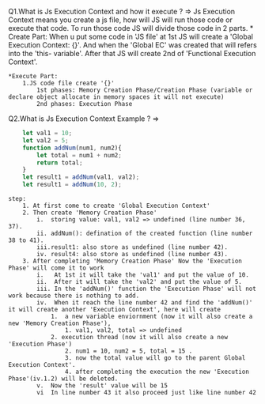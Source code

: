 Q1.What is Js Execution Context and how it execute ?
=> Js Execution Context means you create a js file, how will JS will run those code or execute that code. To run those code JS will divide those code in 2 parts.
    * Create Part: When u put some code in 'JS file' at 1st JS  will create a 'Global Execution Context: {}'. And when the 'Global EC' was created that will refers into the 'this- variable'. After that JS will create 2nd of 'Functional Execution Context'.

    *Execute Part: 
        1.JS code file create '{}'
            1st phases: Memory Creation Phase/Creation Phase (variable or declare object allocate in memory spaces it will not execute)
            2nd phases: Execution Phase


Q2.What is Js Execution Context Example ?
=> 
```  javascript
    let val1 = 10;
    let val2 = 5;
    function addNum(num1, num2){
        let total = num1 + num2;
        return total;
    }
    let result1 = addNum(val1, val2);
    let result1 = addNum(10, 2);
```
    step:
        1. At first come to create 'Global Execution Context'
        2. Then create 'Memory Creation Phase' 
            i.  storing value: val1, val2 => undefined (line number 36, 37).
            ii. addNum(): defination of the created function (line number 38 to 41).
            iii.result1: also store as undefined (line number 42).
            iv. result4: also store as undefined (line number 43).
        3. After completing 'Memory Creation Phase' Now the 'Execution Phase' will come it to work
            i.   At 1st it will take the 'val1' and put the value of 10.
            ii.  After it will take the 'val2' and put the value of 5.
            iii. In the 'addNum()' function the 'Execution Phase' will not work because there is nothing to add.
            iv.  When it reach the line number 42 and find the 'addNum()' it will create another 'Execution Context', here will create 
                1.  a new variable enviornment (now it will also create a new 'Memory Creation Phase'), 
                    1. val1, val2, total => undefined
                2. execution thread (now it will also create a new 'Execution Phase') 
                    2. num1 = 10, num2 = 5, total = 15 .
                    3. now the total value will go to the parent Global Execution Context'. 
                    4. after completing the execution the new 'Execution Phase'(iv.1.2) will be deleted.
            v.  Now the 'result' value will be 15
            vi  In line number 43 it also proceed just like line number 42  
